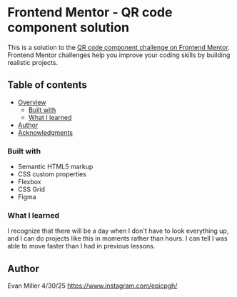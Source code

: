 # Frontend Mentor - QR code component solution

This is a solution to the [QR code component challenge on Frontend Mentor](https://www.frontendmentor.io/challenges/qr-code-component-iux_sIO_H). Frontend Mentor challenges help you improve your coding skills by building realistic projects. 

## Table of contents

- [Overview](#overview)
   - [Built with](#built-with)
  - [What I learned](#what-i-learned)
- [Author](#author)
- [Acknowledgments](#acknowledgments)


### Built with

- Semantic HTML5 markup
- CSS custom properties
- Flexbox
- CSS Grid
- Figma



### What I learned

I recognize that there will be a day when I don't have to look everything up, and I can do projects like this in moments rather than hours.  I can tell I was able to move faster 
than I had in previous lessons.  




## Author

Evan Miller 4/30/25
https://www.instagram.com/epicpgh/


